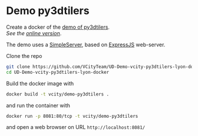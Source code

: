 # Demo py3dtilers

Create a docker of the [demo of py3dtilers](https://github.com/VCityTeam/UD-Demo-vcity-py3dtilers-lyon).  
_See the [online version](https://py3dtilers-demo.vcityliris.data.alpha.grandlyon.com/)_.

The demo uses a [SimpleServer](https://github.com/VCityTeam/UD-SimpleServer), based on [ExpressJS](https://en.wikipedia.org/wiki/Express.js) web-server.

Clone the repo

```bash
git clone https://github.com/VCityTeam/UD-Demo-vcity-py3dtilers-lyon-docker.git
cd UD-Demo-vcity-py3dtilers-lyon-docker
```

Build the docker image with

```bash
docker build -t vcity/demo-py3dtilers .
```

and run the container with

```bash
docker run -p 8081:80/tcp -t vcity/demo-py3dtilers
```

and open a web browser on URL `http://localhost:8081/`
